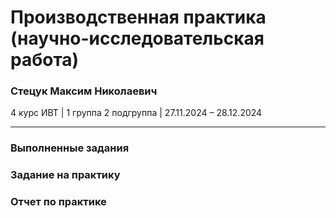 # Производственная практика (научно-исследовательская работа) 

### Стецук Максим Николаевич

4 курс ИВТ | 1 группа 2 подгруппа | 27.11.2024 – 28.12.2024

---

### Выполненные задания

### Задание на практику

### Отчет по практике
